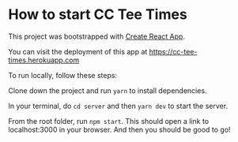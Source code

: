 # How to start CC Tee Times

This project was bootstrapped with [Create React App](https://github.com/facebook/create-react-app).

You can visit the deployment of this app at https://cc-tee-times.herokuapp.com

To run locally, follow these steps:

Clone down the project and run `yarn` to install dependencies.

In your terminal, do `cd server` and then `yarn dev` to start the server.

From the root folder, run `npm start`. This should open a link to localhost:3000 in your browser. And then you should be good to go!

